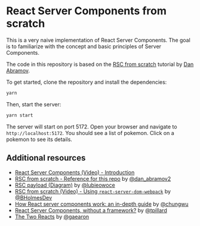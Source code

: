# React Server Components from scratch

This is a very naive implementation of React Server Components. The goal is to familiarize with the concept and basic principles of Server Components.

The code in this repository is based on the [RSC from scratch](https://github.com/reactwg/server-components/discussions/5) tutorial by [Dan Abramov](https://github.com/gaearon).

To get started, clone the repository and install the dependencies:

```bash
yarn
```

Then, start the server:

```bash
yarn start
```

The server will start on port 5172. Open your browser and navigate to `http://localhost:5172`. You should see a list of pokemon. Click on a pokemon to see its details.

## Additional resources

- [React Server Components (Video) - Introduction](https://reactjs.org/server-components)
- [RSC from scratch - Reference for this repo](https://github.com/reactwg/server-components/discussions/5) by [@dan_abramov2](https://twitter.com/dan_abramov2)
- [RSC payload (Diagram)](https://www.tldraw.com/v/ewUjqL4R984F5b-qghZUC?v=-5446,459,5280,3031&p=page) by [@lubieowoce](https://twitter.com/lubieowoce)
- [RSC from scratch (Video) - Using `react-server-dom-webpack`](https://www.youtube.com/watch?v=MaebEqhZR84) by [@BHolmesDev](https://twitter.com/BHolmesDev)
- [How React server components work: an in-depth guide](https://www.plasmic.app/blog/how-react-server-components-work) by [@chungwu](https://twitter.com/chungwu)
- [React Server Components, without a framework?](https://timtech.blog/posts/react-server-components-rsc-no-framework/) by [@tpillard](https://twitter.com/tpillard)
- [The Two Reacts](https://overreacted.io/the-two-reacts/) by [@gaearon](https://twitter.com/dan_abramov2)
